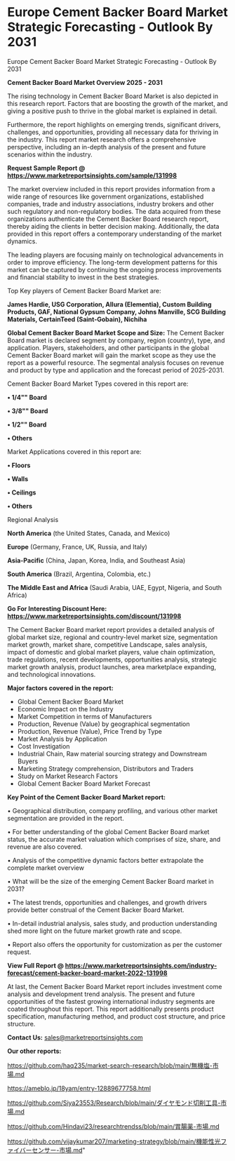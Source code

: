 # Europe Cement Backer Board Market Strategic Forecasting - Outlook By 2031
Europe Cement Backer Board Market Strategic Forecasting - Outlook By 2031

<Strong> Cement Backer Board Market Overview 2025 - 2031</strong>

The rising technology in Cement Backer Board Market is also depicted in this research report. Factors that are boosting the growth of the market, and giving a positive push to thrive in the global market is explained in detail.

Furthermore, the report highlights on emerging trends, significant drivers, challenges, and opportunities, providing all necessary data for thriving in the industry. This report market research offers a comprehensive perspective, including an in-depth analysis of the present and future scenarios within the industry.

<strong>Request Sample Report @ <a href=https://www.marketreportsinsights.com/sample/131998>https://www.marketreportsinsights.com/sample/131998</a></strong>

The market overview included in this report provides information from a wide range of resources like government organizations, established companies, trade and industry associations, industry brokers and other such regulatory and non-regulatory bodies. The data acquired from these organizations authenticate the Cement Backer Board research report, thereby aiding the clients in better decision making. Additionally, the data provided in this report offers a contemporary understanding of the market dynamics.

The leading players are focusing mainly on technological advancements in order to improve efficiency. The long-term development patterns for this market can be captured by continuing the ongoing process improvements and financial stability to invest in the best strategies.

Top Key players of Cement Backer Board Market are:

<strong>James Hardie, USG Corporation, Allura (Elementia), Custom Building Products, GAF, National Gypsum Company, Johns Manville, SCG Building Materials, CertainTeed (Saint-Gobain), Nichiha</strong>

<strong><b>Global Cement Backer Board Market Scope and Size:</b></strong>
The Cement Backer Board market is declared segment by company, region (country), type, and application. Players, stakeholders, and other participants in the global Cement Backer Board market will gain the market scope as they use the report as a powerful resource. The segmental analysis focuses on revenue and product by type and application and the forecast period of 2025-2031.

Cement Backer Board Market Types covered in this report are:

<strong>• 1/4"" Board

• 3/8"" Board

• 1/2"" Board

• Others</strong>

Market Applications covered in this report are:

<strong>• Floors

• Walls

• Ceilings

• Others</strong> 

Regional Analysis

<strong>North America</strong> (the United States, Canada, and Mexico)

<strong>Europe</strong> (Germany, France, UK, Russia, and Italy)

<strong>Asia-Pacific</strong> (China, Japan, Korea, India, and Southeast Asia)

<strong>South America</strong> (Brazil, Argentina, Colombia, etc.)

<strong>The Middle East and Africa</strong> (Saudi Arabia, UAE, Egypt, Nigeria, and South Africa)

<strong>Go For Interesting Discount Here: <a href=https://www.marketreportsinsights.com/discount/131998>https://www.marketreportsinsights.com/discount/131998</a></strong>

The Cement Backer Board market report provides a detailed analysis of global market size, regional and country-level market size, segmentation market growth, market share, competitive Landscape, sales analysis, impact of domestic and global market players, value chain optimization, trade regulations, recent developments, opportunities analysis, strategic market growth analysis, product launches, area marketplace expanding, and technological innovations.

<strong><b>Major factors covered in the report:</b></strong>
<ul>
  <li>Global Cement Backer Board Market </li>
  <li>Economic Impact on the Industry</li>
  <li>Market Competition in terms of Manufacturers</li>
  <li>Production, Revenue (Value) by geographical segmentation</li>
  <li>Production, Revenue (Value), Price Trend by Type</li>
  <li>Market Analysis by Application</li>
  <li>Cost Investigation</li>
  <li>Industrial Chain, Raw material sourcing strategy and Downstream Buyers</li>
  <li>Marketing Strategy comprehension, Distributors and Traders</li>
  <li>Study on Market Research Factors</li>
  <li>Global Cement Backer Board Market Forecast</li>
</ul>

<strong><b>Key Point of the Cement Backer Board Market report:</b></strong>

• Geographical distribution, company profiling, and various other market segmentation are provided in the report.

• For better understanding of the global Cement Backer Board market status, the accurate market valuation which comprises of size, share, and revenue are also covered.

• Analysis of the competitive dynamic factors better extrapolate the complete market overview

• What will be the size of the emerging Cement Backer Board market in 2031?

• The latest trends, opportunities and challenges, and growth drivers provide better construal of the Cement Backer Board Market.

• In-detail industrial analysis, sales study, and production understanding shed more light on the future market growth rate and scope.

• Report also offers the opportunity for customization as per the customer request.

<strong><b>View Full Report @ <a href=https://www.marketreportsinsights.com/industry-forecast/cement-backer-board-market-2022-131998>https://www.marketreportsinsights.com/industry-forecast/cement-backer-board-market-2022-131998</a></b></strong>


At last, the Cement Backer Board Market report includes investment come analysis and development trend analysis. The present and future opportunities of the fastest growing international industry segments are coated throughout this report. This report additionally presents product specification, manufacturing method, and product cost structure, and price structure.

<strong>Contact Us:</strong>
sales@marketreportsinsights.com

<strong>Our other reports:</strong>

<a href=https://github.com/haq235/market-search-research/blob/main/無機塩-市場.md>https://github.com/haq235/market-search-research/blob/main/無機塩-市場.md</a>

<a href=https://ameblo.jp/18yam/entry-12889677758.html>https://ameblo.jp/18yam/entry-12889677758.html</a>

<a href=https://github.com/Siya23553/Research/blob/main/ダイヤモンド切削工具-市場.md>https://github.com/Siya23553/Research/blob/main/ダイヤモンド切削工具-市場.md</a>

<a href=https://github.com/Hindavi23/researchtrendss/blob/main/胃腸薬-市場.md>https://github.com/Hindavi23/researchtrendss/blob/main/胃腸薬-市場.md</a>

<a href=https://github.com/vijaykumar207/marketing-strategy/blob/main/機能性光ファイバーセンサー-市場.md>https://github.com/vijaykumar207/marketing-strategy/blob/main/機能性光ファイバーセンサー-市場.md</a>"

